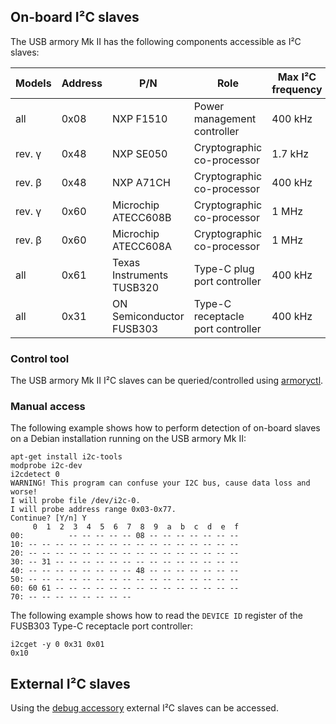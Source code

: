 ## On-board I²C slaves

The USB armory Mk II has the following components accessible as I²C slaves:

| Models | Address | P/N                       | Role                              | Max I²C frequency |
|--------|--------|----------------------------|-----------------------------------|-------------------|
| all    | 0x08    | NXP F1510                 | Power management controller       |           400 kHz |
| rev. γ | 0x48    | NXP SE050                 | Cryptographic co-processor        |           1.7 kHz |
| rev. β | 0x48    | NXP A71CH                 | Cryptographic co-processor        |           400 kHz |
| rev. γ | 0x60    | Microchip ATECC608B       | Cryptographic co-processor        |             1 MHz |
| rev. β | 0x60    | Microchip ATECC608A       | Cryptographic co-processor        |             1 MHz |
| all    | 0x61    | Texas Instruments TUSB320 | Type-C plug port controller       |           400 kHz |
| all    | 0x31    | ON Semiconductor FUSB303  | Type-C receptacle port controller |           400 kHz |

### Control tool

The USB armory Mk II I²C slaves can be queried/controlled using [armoryctl](https://github.com/f-secure-foundry/armoryctl).

### Manual access

The following example shows how to perform detection of on-board slaves on a
Debian installation running on the USB armory Mk II:

```
apt-get install i2c-tools
modprobe i2c-dev
i2cdetect 0
WARNING! This program can confuse your I2C bus, cause data loss and worse!
I will probe file /dev/i2c-0.
I will probe address range 0x03-0x77.
Continue? [Y/n] Y
     0  1  2  3  4  5  6  7  8  9  a  b  c  d  e  f
00:          -- -- -- -- -- 08 -- -- -- -- -- -- --
10: -- -- -- -- -- -- -- -- -- -- -- -- -- -- -- --
20: -- -- -- -- -- -- -- -- -- -- -- -- -- -- -- --
30: -- 31 -- -- -- -- -- -- -- -- -- -- -- -- -- --
40: -- -- -- -- -- -- -- -- 48 -- -- -- -- -- -- --
50: -- -- -- -- -- -- -- -- -- -- -- -- -- -- -- --
60: 60 61 -- -- -- -- -- -- -- -- -- -- -- -- -- --
70: -- -- -- -- -- -- -- --
```

The following example shows how to read the `DEVICE ID` register of the FUSB303
Type-C receptacle port controller:

```
i2cget -y 0 0x31 0x01
0x10
```

## External I²C slaves

Using the [debug accessory](https://github.com/f-secure-foundry/usbarmory/tree/master/hardware/mark-two-debug-accessory)
external I²C slaves can be accessed.
